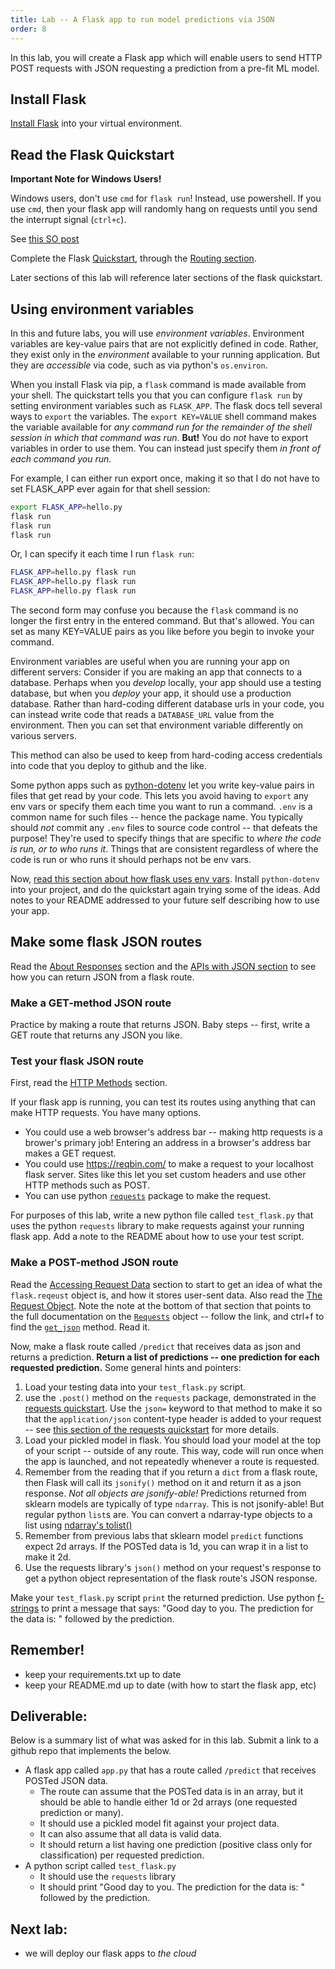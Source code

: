 ```yaml
---
title: Lab -- A Flask app to run model predictions via JSON
order: 8
---
```


In this lab, you will create a Flask app which will enable users to send
HTTP POST requests with JSON requesting a prediction from a pre-fit ML model.

## Install Flask

[Install Flask](https://flask.palletsprojects.com/en/1.1.x/installation/#installation) into your virtual environment.

## Read the Flask Quickstart

<div class='alert alert-danger'><strong>Important Note for Windows Users!</strong>
  <p>
  Windows users, don't use <code>cmd</code> for <code>flask run</code>! Instead, use powershell. If you use <code>cmd</code>, then your flask app
  will randomly hang on requests until you send the interrupt signal (<code>ctrl+c</code>).
  </p>

  <p>See <a href='https://stackoverflow.com/a/29835010/5917194'>this SO post</a></p>
</div>

Complete the Flask [Quickstart](https://flask.palletsprojects.com/en/1.1.x/quickstart/), through the [Routing section](https://flask.palletsprojects.com/en/1.1.x/quickstart/#routing).

Later sections of this lab will reference later sections of the flask quickstart.

## Using environment variables

In this and future labs, you will use _environment variables_.
Environment variables are key-value pairs that are not explicitly defined in code.
Rather, they exist only in the _environment_ available to your running application.
But they are _accessible_ via code, such as via python's `os.environ`.

When you install Flask via pip, a `flask` command is made available from your shell.
The quickstart tells you that you can configure `flask run` by setting environment
variables such as `FLASK_APP`. The flask docs tell several ways to `export` the
variables. The `export KEY=VALUE` shell command makes the variable available for _any command run for the
remainder of the shell session in which that command was run_. **But!** You do
_not_ have to export variables in order to use them. You can instead just specify them
_in front of each command you run_.

For example, I can either run export once, making it so that I do not have to
set FLASK_APP ever again for that shell session:

```bash
export FLASK_APP=hello.py
flask run
flask run
flask run
```

Or, I can specify it each time I run `flask run`:

```bash
FLASK_APP=hello.py flask run
FLASK_APP=hello.py flask run
FLASK_APP=hello.py flask run
```

The second form may confuse you because the `flask` command is no longer the first
entry in the entered command. But that's allowed. You can set as many KEY=VALUE
pairs as you like before you begin to invoke your command.

Environment variables are useful when you are running your app on different servers:
Consider if you are making an app that connects to a database. Perhaps when you _develop_ locally, your app should use a testing database, but when you
_deploy_ your app, it should use a production database. Rather than hard-coding
different database urls in your code, you can instead write code that reads a
`DATABASE_URL` value from the environment. Then you can set that environment
variable differently on various servers.

This method can also be used to keep from hard-coding access credentials
into code that you deploy to github and the like.

Some python apps such as [python-dotenv](https://pypi.org/project/python-dotenv/)
let you write key-value pairs in files that get read by your code. This lets you
avoid having to `export` any env vars or specify them each time you want to run
a command. `.env` is a common name for such files -- hence the package name.
You typically should _not_ commit any `.env` files
to source code control -- that defeats the purpose! They're used to specify things
that are specific to _where the code is run, or to who runs it_. Things that are consistent regardless
of where the code is run or who runs it should perhaps not be env vars.

Now, [read this section about how flask uses env vars](https://pypi.org/project/python-dotenv/). Install `python-dotenv` into your project, and do the quickstart
again trying some of the ideas. Add notes
to your README addressed to your future self describing how to use your app.






## Make some flask JSON routes

Read the [About Responses](https://flask.palletsprojects.com/en/1.1.x/quickstart/#about-responses) section and the [APIs with JSON section](https://flask.palletsprojects.com/en/1.1.x/quickstart/#apis-with-json) to see how you can return JSON from a flask route.

### Make a GET-method JSON route

Practice by making a route that returns JSON. Baby steps -- first,
write a GET route that returns any JSON you like.

### Test your flask JSON route

First, read the [HTTP Methods](https://flask.palletsprojects.com/en/1.1.x/quickstart/#http-methods) section.

If your flask app is running, you can test its routes using anything that can
make HTTP requests. You have many options.

* You could use a web browser's address bar -- making http requests is a brower's
  primary job! Entering an address in a browser's address bar makes a GET request.
* You could use <https://reqbin.com/> to make a request to your localhost
  flask server. Sites like this let you set custom headers and use other HTTP
  methods such as POST.
* You can use python [`requests`](https://docs.python-requests.org/en/master/)
  package to make the request.

For purposes of this lab, write a new python file called `test_flask.py` that
uses the python `requests` library to make requests against your running
flask app. Add a note to the README about how to use your test script.

### Make a POST-method JSON route

Read the [Accessing Request Data](https://flask.palletsprojects.com/en/1.1.x/api/#flask.Request) section to start to get an idea of what the `flask.reqeust`
object is, and how it stores user-sent data. Also read the [The Request Object](https://flask.palletsprojects.com/en/1.1.x/quickstart/#the-request-object). Note the note at the bottom
of that section that points to the full documentation on the [`Requests`](https://flask.palletsprojects.com/en/1.1.x/api/#flask.Request) object --
follow the link, and ctrl+f to find the [`get_json`](https://flask.palletsprojects.com/en/1.1.x/api/#flask.Request.get_json) method. Read it.

Now, make a flask route called `/predict` that receives data as json and returns a prediction. **Return a list of predictions -- one prediction for each requested prediction.** Some general hints and pointers:

1. Load your testing data into your `test_flask.py` script.
2. use the `.post()` method on the `requests` package, demonstrated in the [requests quickstart](https://docs.python-requests.org/en/master/user/quickstart/#make-a-request). Use the `json=` keyword to
   that method to make it so that the `application/json` content-type header is
   added to your request -- see [this section of the requests quickstart](https://docs.python-requests.org/en/master/user/quickstart/#more-complicated-post-requests) for more details.
3. Load your pickled model in flask. You should load your model at the top
   of your script -- outside of any route. This way, code will run once when the app is
   launched, and not repeatedly whenever a route is requested.
4. Remember from the reading that if you return a `dict` from a flask route,
   then Flask will call its `jsonify()` method on it and return it as a json response. _Not all objects are jsonify-able!_ Predictions returned from sklearn
   models are typically of type `ndarray`. This is not jsonify-able! But regular
   python `list`s are. You can convert a ndarray-type objects to a list using
   [ndarray's tolist()](https://numpy.org/doc/stable/reference/generated/numpy.ndarray.tolist.html)
5. Remember from previous labs that sklearn model `predict` functions expect 2d
   arrays. If the POSTed data is 1d, you can wrap it in a list to make it 2d.
5. Use the requests library's `json()` method on your request's response to get
   a python object representation of the flask route's JSON response.

Make your `test_flask.py` script `print` the returned prediction. Use python
[f-strings](https://realpython.com/python-f-strings/) to print a message that
says: "Good day to you. The prediction for the data is: " followed by the prediction.

## Remember!
- keep your requirements.txt up to date
- keep your README.md up to date (with how to start the flask app, etc)

## Deliverable:

Below is a summary list of what was asked for in this lab. Submit a link to a github repo that implements the below.

* A flask app called `app.py` that has a route called `/predict` that receives
  POSTed JSON data.
  * The route can assume that the POSTed data is in an array, but
    it should be able to handle either 1d or 2d arrays (one requested prediction or many).
  * It should use a pickled model fit against your project data.
  * It can also assume that all data is valid data.
  * It should return a list
    having one prediction (positive class only for classification) per requested prediction.
* A python script called `test_flask.py`
  * It should use the `requests` library
  * It should print "Good day to you. The prediction for the data is: " followed by
    the prediction.


## Next lab:
- we will deploy our flask apps to _the cloud_
